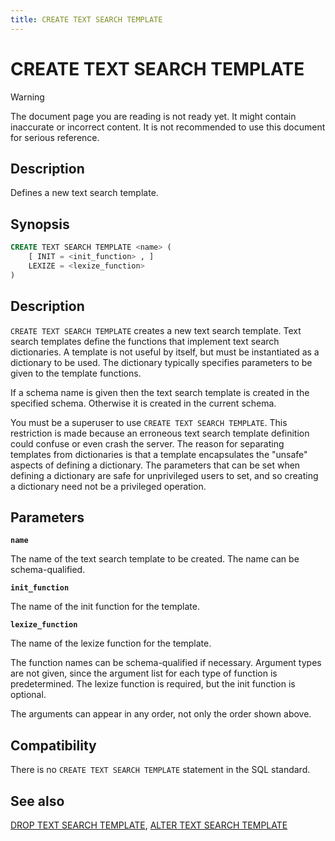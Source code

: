 ```yaml
---
title: CREATE TEXT SEARCH TEMPLATE
---
```


# CREATE TEXT SEARCH TEMPLATE

> [!WARNING]
> The document page you are reading is not ready yet. It might contain inaccurate or incorrect content. It is not recommended to use this document for serious reference.

## Description

Defines a new text search template.

## Synopsis

```sql
CREATE TEXT SEARCH TEMPLATE <name> (
    [ INIT = <init_function> , ]
    LEXIZE = <lexize_function>
)
```

## Description

`CREATE TEXT SEARCH TEMPLATE` creates a new text search template. Text search templates define the functions that implement text search dictionaries. A template is not useful by itself, but must be instantiated as a dictionary to be used. The dictionary typically specifies parameters to be given to the template functions.

If a schema name is given then the text search template is created in the specified schema. Otherwise it is created in the current schema.

You must be a superuser to use `CREATE TEXT SEARCH TEMPLATE`. This restriction is made because an erroneous text search template definition could confuse or even crash the server. The reason for separating templates from dictionaries is that a template encapsulates the "unsafe" aspects of defining a dictionary. The parameters that can be set when defining a dictionary are safe for unprivileged users to set, and so creating a dictionary need not be a privileged operation.

## Parameters

**`name`**

The name of the text search template to be created. The name can be schema-qualified.

**`init_function`**

The name of the init function for the template.

**`lexize_function`**

The name of the lexize function for the template.

The function names can be schema-qualified if necessary. Argument types are not given, since the argument list for each type of function is predetermined. The lexize function is required, but the init function is optional.

The arguments can appear in any order, not only the order shown above.

## Compatibility

There is no `CREATE TEXT SEARCH TEMPLATE` statement in the SQL standard.

## See also

[DROP TEXT SEARCH TEMPLATE](/docs/sql-stmts/sql-stmt-drop-text-search-template.md), [ALTER TEXT SEARCH TEMPLATE](/docs/sql-stmts/sql-stmt-alter-text-search-template.md)
